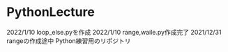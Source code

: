 # PythonLecture
2022/1/10 loop_else.pyを作成
2022/1/10 range,waile.py作成完了
2021/12/31 rangeの作成途中
Python練習用のリポジトリ

